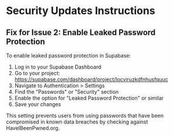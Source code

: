 
# Security Updates Instructions

## Fix for Issue 2: Enable Leaked Password Protection

To enable leaked password protection in Supabase:

1. Log in to your Supabase Dashboard
2. Go to your project: https://supabase.com/dashboard/project/locviruzkdfnhusfquuc
3. Navigate to Authentication > Settings
4. Find the "Passwords" or "Security" section
5. Enable the option for "Leaked Password Protection" or similar
6. Save your changes

This setting prevents users from using passwords that have been compromised in known data breaches by checking against HaveIBeenPwned.org.
